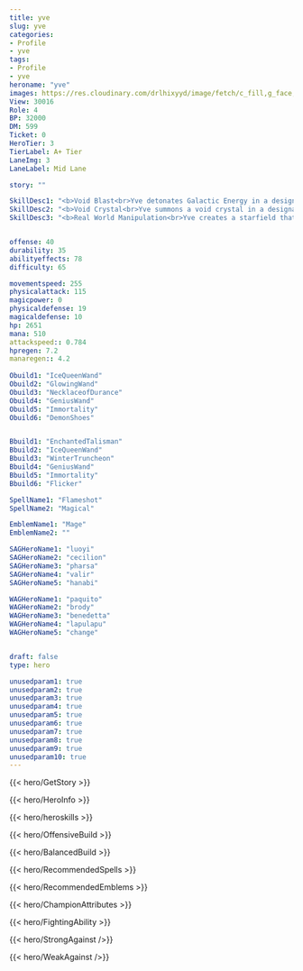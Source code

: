 ```yaml
---
title: yve
slug: yve
categories: 
- Profile 
- yve
tags: 
- Profile
- yve
heroname: "yve"
images: https://res.cloudinary.com/drlhixyyd/image/fetch/c_fill,g_face,f_auto/https://cdn2-build.mobagenie.my.id/p/images/banner/full/yve.jpg
View: 30016 
Role: 4 
BP: 32000
DM: 599 
Ticket: 0 
HeroTier: 3 
TierLabel: A+ Tier 
LaneImg: 3
LaneLabel: Mid Lane 

story: ""

SkillDesc1: "<b>Void Blast<br>Yve detonates Galactic Energy in a designated area, dealing 180<font color='#27C0C7'>( +80% Total Magic Power)</font> <font color='#3B69FF'>(Magic Damage)</font> to the targets. The targets in the central area will take an extra 180<font color='#27C0C7'>( +80% Total Magic Power)</font> <font color='#3B69FF'>(Magic Damage)</font>."   
SkillDesc2: "<b>Void Crystal<br>Yve summons a void crystal in a designated area, dealing 220<font color='#27C0C7'>( +40% Total Magic Power)</font> <font color='#3B69FF'>(Magic Damage)</font> to the targets hit. <font color='#404495'>(Use Again)</font>: The crystal radiates materialized energy in the designated direction for the next 2.7s, dealing 90<font color='#27C0C7'>( +20% Total Magic Power)</font> <font color='#3B69FF'>(Magic Damage)</font> every 0.45s to the targets hit and slowing them by 35%. If a target is hit multiple times by the energy, it takes 5% more slow effect for each hit, capped at 60%."   
SkillDesc3: "<b>Real World Manipulation<br>Yve creates a starfield that lasts for 15s, and gains 500<font color='#27C0C7'>( +150% Total Magic Power)</font> Shield. During this period, you must tap or slide your finger to cast the Ultimate up to 15 times. <font color='#404495'>(Tapping)</font>: Deals 360<font color='#27C0C7'>( +110% Total Magic Power)</font> <font color='#3B69FF'>(Magic Damage)</font> in a designated area in the starfield. <font color='#404495'>(Sliding)</font>: Deals 105<font color='#27C0C7'>( +20% Total Magic Power)</font> <font color='#3B69FF'>(Magic Damage)</font> every 0.45s to the targets in the designated area and slows the targets by 60% for 2.7s. Enemies that come in contact with the starfield will be immobilized for 0.5s. (This only takes effect once on the same target.) During this period, Yve is immune to all knockback effects but cannot cast skills while controlled (the starfield remains while she's controlled, but is cancelled when she's suppressed). Shield disappears <Num10>s after the skill ends."   


offense: 40 
durability: 35 
abilityeffects: 78 
difficulty: 65 

movementspeed: 255
physicalattack: 115
magicpower: 0
physicaldefense: 19
magicaldefense: 10
hp: 2651
mana: 510
attackspeed:: 0.784
hpregen: 7.2
manaregen:: 4.2
 
Obuild1: "IceQueenWand"  
Obuild2: "GlowingWand" 
Obuild3: "NecklaceofDurance" 
Obuild4: "GeniusWand" 
Obuild5: "Immortality" 
Obuild6: "DemonShoes" 


Bbuild1: "EnchantedTalisman"  
Bbuild2: "IceQueenWand" 
Bbuild3: "WinterTruncheon" 
Bbuild4: "GeniusWand" 
Bbuild5: "Immortality" 
Bbuild6: "Flicker" 

SpellName1: "Flameshot" 
SpellName2: "Magical"   

EmblemName1: "Mage" 
EmblemName2: ""    

SAGHeroName1: "luoyi"
SAGHeroName2: "cecilion"
SAGHeroName3: "pharsa"
SAGHeroName4: "valir"
SAGHeroName5: "hanabi"

WAGHeroName1: "paquito"
WAGHeroName2: "brody"
WAGHeroName3: "benedetta"
WAGHeroName4: "lapulapu"
WAGHeroName5: "change"


draft: false
type: hero

unusedparam1: true
unusedparam2: true
unusedparam3: true
unusedparam4: true
unusedparam5: true
unusedparam6: true
unusedparam7: true
unusedparam8: true
unusedparam9: true
unusedparam10: true
---
```



{{< hero/GetStory >}}

{{< hero/HeroInfo >}}
 
{{< hero/heroskills >}}

{{< hero/OffensiveBuild >}} 

{{< hero/BalancedBuild >}}


{{< hero/RecommendedSpells >}}  

{{< hero/RecommendedEmblems >}}   


{{< hero/ChampionAttributes >}}


{{< hero/FightingAbility >}}

{{< hero/StrongAgainst />}}

{{< hero/WeakAgainst />}}
